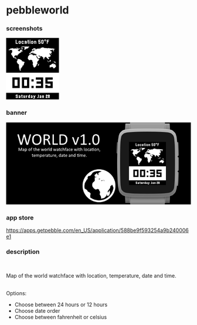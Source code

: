 # pebbleworld
### screenshots

![basalt.png](/assets/basalt.png)

### banner

![banner.png](/assets/banner.png)

### app store

https://apps.getpebble.com/en_US/application/588be9f593254a9b240006e1

### description
<br />

Map of the world watchface with location, temperature, date and time.<br />
<br />

Options:
 - Choose between 24 hours or 12 hours
 - Choose date order
 - Choose between fahrenheit or celsius
